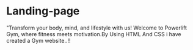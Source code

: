 # Landing-page
"Transform your body, mind, and lifestyle with us! Welcome to Powerlift Gym, where fitness meets motivation.By Using HTML And CSS i have created a Gym website..!!
